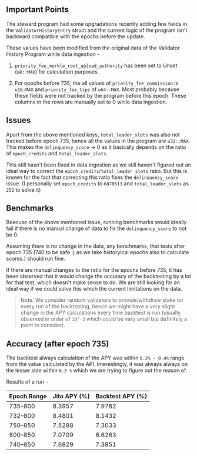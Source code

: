 ## Important Points

The steward program had some upgradations recently adding few fields in the `ValidatorHistoryEntry` struct and the current logic of the program 
isn't backward compatible with the epochs before the update.

These values have been modified from the original data of the Validator History Program while data ingestion - 

1) `priority_fee_merkle_root_upload_authority` has been set to Unset (`u8::MAX`) for calculation purposes.

2) For epochs before 735, the all values of `priority_fee_commission` is `u16:MAX` and `priority_fee_tips` of `u64::MAX`. Most probably because these fields were not tracked by the program before this epoch.
These columns in the rows are manually set to 0 while data ingestion.

## Issues
Apart from the above mentioned keys, `total_leader_slots` was also not tracked before epoch 735, hence all the values in the program are `u32::MAX`. This makes the `delinquency_score` -> 0 as it basically depends on the ratio of `epoch_credits` and `total_leader_slots`.

This still hasn't been fixed in data ingestion as we still haven't figured out an ideal way to correct the `epoch_credits`/`total_leader_slots` ratio.
But this is known for the fact that correcting this ratio fixes the `delinquency_score` issue. (I personally set `epoch_credits` to `6870613` and `total_leader_slots` as `252` to solve it)

## Benchmarks

Beacuse of the above mentioned issue, running benchmarks would ideally fail if there is no manual change of data to fix the `delinquency_score` to not be 0.

Assuming there is no change in the data, any benchmarks, that tests after epoch 735 (740 to be safe :) as we take historyical epochs also to calculate scores.) should run fine.

If there are manual changes to the ratio for the epochs before 735, it has been observed that it would change the accuracy of the backtesting by a lot for that test, which doesn't make sense to do. We are still looking for an ideal way if we could solve this which the current limitations on the data.

> Note: We consider random validators to provide/withdraw stake on every run of the backtesting, hence we might have a very slight change in the APY calculations every time backtest is run (usually observed in order of `10^-3` which could be vary small but definitely a point to consider).


## Accuracy (after epoch 735)
The backtest always calculation of the APY was within `0.2% - 0.4%` range from the value calculated by the API. Interestingly, it was always always on the lesser side within `0.3 %` which we are trying to figure out the reason of.

Results of a run - 

| Epoch Range | Jito APY (%) | Backtest APY (%) |
|--------------|--------------|------------------|
| 735–800      | 8.3957       | 7.9782           |
| 732–800      | 8.4801       | 8.1432           |
| 750–850      | 7.5288       | 7.3033           |
| 800–850      | 7.0709       | 6.6263           |
| 740–850      | 7.6829       | 7.3851           |
